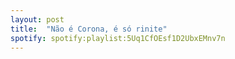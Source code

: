 ```yaml
---
layout: post
title:  "Não é Corona, é só rinite"
spotify: spotify:playlist:5Uq1CfOEsf1D2UbxEMnv7n
---
```


